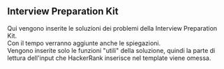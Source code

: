 ## Interview Preparation Kit

Qui vengono inserite le soluzioni dei problemi della Interview Preparation Kit.\
Con il tempo verranno aggiunte anche le spiegazioni.\
Vengono inserite solo le funzioni "utili" della soluzione, quindi la parte di lettura
dell'input che HackerRank inserisce nel template viene omessa.